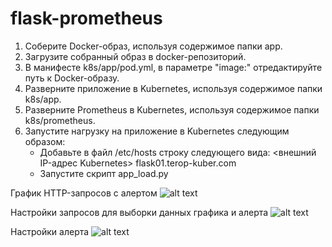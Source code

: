 # flask-prometheus
1. Соберите Docker-образ, используя содержимое папки app. 
2. Загрузите собранный образ в docker-репозиторий.
3. В манифесте k8s/app/pod.yml, в параметре "image:" отредактируйте путь к Docker-образу. 
4. Разверните приложение в Kubernetes, используя содержимое папки k8s/app.
5. Разверните Prometheus в Kubernetes, используя содержимое папки k8s/prometheus.
6. Запустите нагрузку на приложение в Kubernetes следующим образом:
   - Добавьте в файл /etc/hosts строку следующего вида: 
        <внешний IP-адрес Kubernetes> flask01.terop-kuber.com
   - Запустите скрипт app_load.py

График HTTP-запросов с алертом
![alt text](https://github.com/terop1989/flask-prometheus/blob/master/screenshots/graph.png)

Настройки запросов для выборки данных графика и алерта
![alt text](https://github.com/terop1989/flask-prometheus/blob/master/screenshots/query.png)

Настройки алерта
![alt text](https://github.com/terop1989/flask-prometheus/blob/master/screenshots/alert.png)

